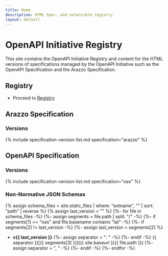 ```yaml
---
title: Home
description: HTML Spec. and extensible registry
layout: default
---
```


# OpenAPI Initiative Registry

This site contains the OpenAPI Initiative Registry and content for the HTML versions of specifications managed by the OpenAPI Initiative such as the OpenAPI Specification and the Arazzo Specification.

## Registry

* Proceed to [Registry](./registry/index.html)

## Arazzo Specification

### Versions

{% include specification-version-list.md specification="arazzo" %}

## OpenAPI Specification

### Versions

{% include specification-version-list.md specification="oas" %}

### Non-Normative JSON Schemas

{% assign schema_files = site.static_files | where: "extname", "" | sort: "path" | reverse %}
{% assign last_version = "" %}
{%- for file in schema_files -%}
{%- assign segments = file.path | split: "/" -%}
{%- if segments[1] == "oas" and file.basename contains "lat" -%}
{%- if segments[2] != last_version -%}
{%- assign last_version = segments[2] %}
* **v{{ last_version }}**
{%- assign separator = ": " -%}
{%- endif -%}
{{ separator }}[{{ segments[3] }}]({{ site.baseurl }}{{ file.path }})
{%- assign separator = ", " -%}
{%- endif -%}
{%- endfor -%}
